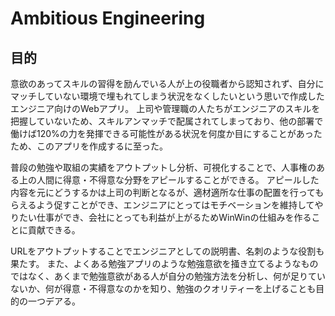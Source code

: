 # Ambitious Engineering

## 目的

意欲のあってスキルの習得を励んでいる人が上の役職者から認知されず、自分にマッチしていない環境で埋もれてしまう状況をなくしたいという思いで作成したエンジニア向けのWebアプリ。
上司や管理職の人たちがエンジニアのスキルを把握していないため、スキルアンマッチで配属されてしまっており、他の部署で働けば120%の力を発揮できる可能性がある状況を何度か目にすることがあったため、このアプリを作成するに至った。

普段の勉強や取組の実績をアウトプットし分析、可視化することで、人事権のある上の人間に得意・不得意な分野をアピールすることができる。
アピールした内容を元にどうするかは上司の判断となるが、適材適所な仕事の配置を行ってもらえるよう促すことができ、エンジニアにとってはモチベーションを維持してやりたい仕事ができ、会社にとっても利益が上がるためWinWinの仕組みを作ることに貢献できる。

URLをアウトプットすることでエンジニアとしての説明書、名刺のような役割も果たす。
また、よくある勉強アプリのような勉強意欲を掻き立てるようなものではなく、あくまで勉強意欲がある人が自分の勉強方法を分析し、何が足りていないか、何が得意・不得意なのかを知り、勉強のクオリティーを上げることも目的の一つデアる。
